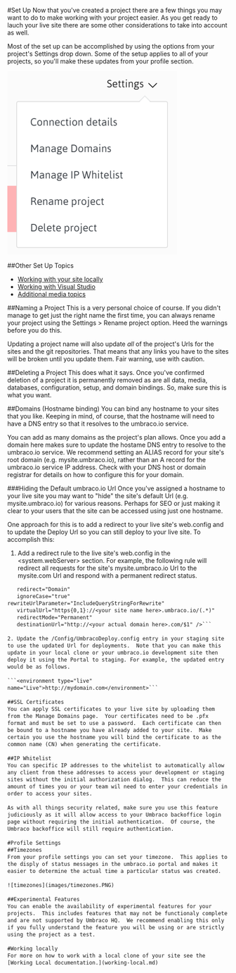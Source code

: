 #Set Up
Now that you've created a project there are a few things you may want to do to make working with your project easier.  As you get ready to lauch your live site there are some other considerations to take into account as well.

Most of the set up can be accomplished by using the options from your project's Settings drop down.  Some of the setup applies to all of your projects, so you'll make these updates from your profile section.

![settings](images/settings.PNG)

##Other Set Up Topics
- [Working with your site locally](working-local.md)
- [Working with Visual Studio](visualstudio.md)
- [Additional media topics](media.md)


##Naming a Project
This is a very personal choice of course.  If you didn't manage to get just the right name the first time, you can always rename your project using the Settings > Rename project option. Heed the warnings before you do this.  

Updating a project name will also update *all* of the project's Urls for the sites and the git repositories.  That means that any links you have to the sites will be broken until you update them.  Fair warning, use with caution. 

##Deleting a Project
This does what it says.  Once you've confirmed deletion of a project it is permanently removed as are all data, media, databases, configuration, setup, and domain bindings.  So, make sure this is what you want.

##Domains (Hostname binding) 
You can bind any hostname to your sites that you like.  Keeping in mind, of course, that the hostname will need to have a DNS entry so that it resolves to the umbraco.io service.

You can add as many domains as the project's plan allows. Once you add a domain here makes sure to update the hostame DNS entry to resolve to the umbraco.io service. We recommend setting an ALIAS record for your site's root domain (e.g. mysite.umbraco.io), rather than an A record for the umbraco.io service IP address.  Check with your DNS host or domain registrar for details on how to configure this for your domain.

###Hiding the Default umbraco.io Url
Once you've assigned a hostname to your live site you may want to "hide" the site's default Url (e.g. mysite.umbraco.io) for various reasons.  Perhaps for SEO or just making it clear to your users that the site can be accessed using just one hostname.

One approach for this is to add a redirect to your live site's web.config and to update the Deploy Url so you can still deploy to your live site.  To accomplish this:

1. Add a redirect rule to the live site's web.config in the <system.webServer><httpRedirect> section.  For example, the following rule will redirect all requests for the site's mysite.umbraco.io Url to the mysite.com Url and respond with a permanent redirect status.

```<add name="theoneurlredirect"
   redirect="Domain"
   ignoreCase="true" rewriteUrlParameter="IncludeQueryStringForRewrite"
   virtualUrl="https{0,1}://<your site name here>.umbraco.io/(.*)"
   redirectMode="Permanent"
   destinationUrl="http://<your actual domain here>.com/$1" />```

2. Update the /Config/UmbracoDeploy.config entry in your staging site to use the updated Url for deployments.  Note that you can make this update in your local clone or your umbraco.io development site then deploy it using the Portal to staging. For example, the updated entry would be as follows.

```<environment type="live" name="Live">http://mydomain.com</environment>```

##SSL Certificates
You can apply SSL certificates to your live site by uploading them from the Manage Domains page.  Your certificates need to be .pfx format and must be set to use a password.  Each certificate can then be bound to a hostname you have already added to your site.  Make certain you use the hostname you will bind the certificate to as the common name (CN) when generating the certificate.

##IP Whitelist
You can specific IP addresses to the whitelist to automatically allow any client from these addresses to access your development or staging sites without the initial authorization dialog.  This can reduce the amount of times you or your team wil need to enter your credentials in order to access your sites.  

As with all things security related, make sure you use this feature judiciously as it will allow access to your Umbraco backoffice login page without requiring the initial authentication.  Of course, the Umbraco backoffice will still require authentication.

#Profile Settings
##Timezones
From your profile settings you can set your timezone.  This applies to the disply of status messages in the umbraco.io portal and makes it easier to determine the actual time a particular status was created.

![timezones](images/timezones.PNG)

##Experimental Features
You can enable the availability of experimental features for your projects.  This includes features that may not be functionaly complete and are not supported by Umbraco HQ.  We recommend enabling this only if you fully understand the feature you will be using or are strictly using the project as a test.

#Working locally
For more on how to work with a local clone of your site see the [Working Local documentation.](working-local.md)
